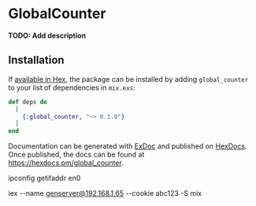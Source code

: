 # GlobalCounter

**TODO: Add description**

## Installation

If [available in Hex](https://hex.pm/docs/publish), the package can be installed
by adding `global_counter` to your list of dependencies in `mix.exs`:

```elixir
def deps do
  [
    {:global_counter, "~> 0.1.0"}
  ]
end
```

Documentation can be generated with [ExDoc](https://github.com/elixir-lang/ex_doc)
and published on [HexDocs](https://hexdocs.pm). Once published, the docs can
be found at <https://hexdocs.pm/global_counter>.



ipconfig getifaddr en0

iex --name genserver@192.168.1.65  --cookie abc123 -S mix